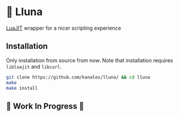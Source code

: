 # 🌚 Lluna

[LuaJIT](https://luajit.org/) wrapper for a nicer scripting experience

## Installation

Only installation from source from now. Note that installation requires `libluajit` and `libcurl`.

```sh
git clone https://github.com/kanales/lluna/ && cd lluna
make
make install
```

## 🚧 Work In Progress 🚧
